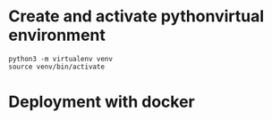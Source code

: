 # Create and activate pythonvirtual environment

```
python3 -m virtualenv venv
source venv/bin/activate
```

# Deployment with docker
